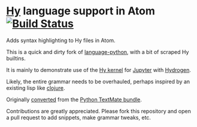 # [Hy](http://hylang.org/) language support in Atom [![Build Status](https://travis-ci.org/bollwyvl/language-hy.svg?branch=master)](https://travis-ci.org/bollwyvl/language-hy)

Adds syntax highlighting to Hy files in Atom.

This is a quick and dirty fork of [language-python](https://github.com/atom/language-python), with a bit of scraped Hy builtins.

It is mainly to demonstrate use of the [Hy kernel](https://github.com/bollwyvl/hy_kernel) for [Jupyter](http://jupyter.org) with
[Hydrogen](https://atom.io/packages/hydrogen).

Likely, the entire grammar needs to be overhauled, perhaps inspired by an existing lisp like [clojure](https://github.com/atom/language-clojure/blob/master/grammars/clojure.cson).

Originally [converted](http://atom.io/docs/latest/converting-a-text-mate-bundle)
from the [Python TextMate bundle](https://github.com/textmate/python.tmbundle).

Contributions are greatly appreciated. Please fork this repository and open a
pull request to add snippets, make grammar tweaks, etc.
